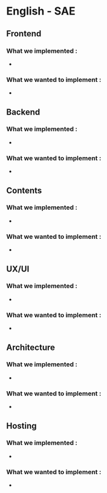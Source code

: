 # English - SAE

## Frontend

### What we implemented :

-

### What we wanted to implement :

-



## Backend

### What we implemented :

-

### What we wanted to implement :

-



## Contents

### What we implemented :

-

### What we wanted to implement :

-



## UX/UI

### What we implemented :

-

### What we wanted to implement :

-



## Architecture

### What we implemented :

-

### What we wanted to implement :

-



## Hosting

### What we implemented :

-

### What we wanted to implement :

-
